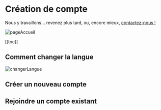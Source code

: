 # Création de compte
Nous y travaillons... revenez plus tard, ou, encore mieux, [contactez-nous !](mailto:julien.malard@mail.mcgill.ca)

![pageAccueil](/images/prisesdÉcran/pageAccueil.png)

[[toc]]

## Comment changer la langue
![changerLangue](/images/prisesdÉcran/changerLangue.png)


## Créer un nouveau compte

## Rejoindre un compte existant